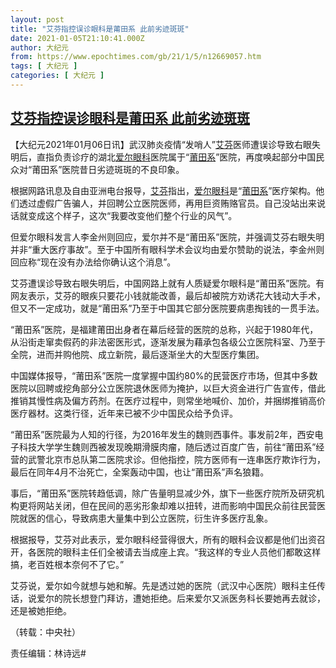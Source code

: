 ```yaml
---
layout: post
title: "艾芬指控误诊眼科是莆田系 此前劣迹斑斑"
date: 2021-01-05T21:10:41.000Z
author: 大纪元
from: https://www.epochtimes.com/gb/21/1/5/n12669057.htm
tags: [ 大纪元 ]
categories: [ 大纪元 ]
---
```

<!--1609881041000-->
[艾芬指控误诊眼科是莆田系 此前劣迹斑斑](https://www.epochtimes.com/gb/21/1/5/n12669057.htm)
------

<div>
<p>【大纪元2021年01月06日讯】武汉肺炎疫情“发哨人”<a href="https://www.epochtimes.com/gb/tag/%E8%89%BE%E8%8A%AC.html">艾芬</a>医师遭误诊导致右眼失明后，直指负责诊疗的湖北<a href="https://www.epochtimes.com/gb/tag/%E7%88%B1%E5%B0%94%E7%9C%BC%E7%A7%91.html">爱尔眼科</a>医院属于“<a href="https://www.epochtimes.com/gb/tag/%E8%8E%86%E7%94%B0%E7%B3%BB.html">莆田系</a>”医院，再度唤起部分中国民众对“莆田系”医院昔日劣迹斑斑的不良印象。</p><p>根据网路讯息及自由亚洲电台报导，<a href="https://www.epochtimes.com/gb/tag/%E8%89%BE%E8%8A%AC.html">艾芬</a>指出，<a href="https://www.epochtimes.com/gb/tag/%E7%88%B1%E5%B0%94%E7%9C%BC%E7%A7%91.html">爱尔眼科</a>是“<a href="https://www.epochtimes.com/gb/tag/%E8%8E%86%E7%94%B0%E7%B3%BB.html">莆田系</a>”医疗架构。他们透过虚假广告骗人，并回聘公立医院医师，再用巨资贿赂官员。自己没站出来说话就变成这个样子，这次“我要改变他们整个行业的风气”。</p><p>但爱尔眼科发言人李金州则回应，爱尔并不是“莆田系”医院，并强调艾芬右眼失明并非“重大医疗事故”。至于中国所有眼科学术会议均由爱尔赞助的说法，李金州则回应称“现在没有办法给你确认这个消息”。</p><p>艾芬遭误诊导致右眼失明后，中国网路上就有人质疑爱尔眼科是“莆田系”医院。有网友表示，艾芬的眼疾只要花小钱就能改善，最后却被院方劝诱花大钱动大手术，但又不一定成功，就是“莆田系”乃至于中国其它部分医院要病患掏钱的一贯手法。</p><p>“莆田系”医院，是福建莆田出身者在幕后经营的医院的总称，兴起于1980年代，从沿街走窜卖假药的非法密医形式，逐渐发展为藉承包各级公立医院科室、乃至于全院，进而并购他院、成立新院，最后逐渐坐大的大型医疗集团。</p><p>中国媒体报导，“莆田系”医院一度掌握中国约80%的民营医疗市场，但其中多数医院以回聘或挖角部分公立医院退休医师为掩护，以巨大资金进行广告宣传，借此推销其慢性病及偏方药剂。在医疗过程中，则常坐地喊价、加价，并捆绑推销高价医疗器材。这类行径，近年来已被不少中国民众给予负评。</p><p>“莆田系”医院最为人知的行径，为2016年发生的魏则西事件。事发前2年，西安电子科技大学学生魏则西被发现晚期滑膜肉瘤，随后透过百度广告，前往“莆田系”经营的武警北京市总队第二医院求诊。但他指控，院方医师有一连串医疗欺诈行为，最后在同年4月不治死亡，全案轰动中国，也让“莆田系”声名狼籍。</p><p>事后，“莆田系”医院转趋低调，除广告量明显减少外，旗下一些医疗院所及研究机构更将网站关闭，但在民间的恶劣形象却难以扭转，进而影响中国民众前往民营医院就医的信心，导致病患大量集中到公立医院，衍生许多医疗乱象。</p><p>根据报导，艾芬对此表示，爱尔眼科经营得很大，所有的眼科会议都是他们出资召开，各医院的眼科主任们全被请去当成座上宾。“我这样的专业人员他们都敢这样搞，老百姓根本奈何不了它。”</p><p>艾芬说，爱尔如今就想与她和解。先是透过她的医院（武汉中心医院）眼科主任传话，说爱尔的院长想登门拜访，遭她拒绝。后来爱尔又派医务科长要她再去就诊，还是被她拒绝。</p><p>（转载：中央社）</p><p>责任编辑：林诗远#</p>
</div>
